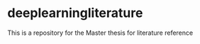 deeplearningliterature
======================

This is a repository for the Master thesis for literature reference
